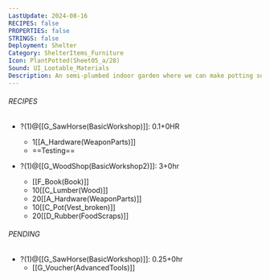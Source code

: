 ```yaml
---
LastUpdate: 2024-08-16
RECIPES: false
PROPERTIES: false
STRINGS: false
Deployment: Shelter
Category: ShelterItems_Furniture
Icon: PlantPotted(Sheet05_a/28)
Sound: UI_Lootable_Materials
Description: An semi-plumbed indoor garden where we can make potting soil and grow crops.
---
```


###### RECIPES
- ?(1)@[[G_SawHorse(BasicWorkshop)]]: 0.1+0HR
	- 1[[A_Hardware(WeaponParts)]]
	- ==Testing==

- ?(1)@[[G_WoodShop(BasicWorkshop2)]]: 3+0hr
	- [[F_Book(Book)]]
	- 10[[C_Lumber(Wood)]]
	- 20[[A_Hardware(WeaponParts)]]
	- 10[[C_Pot(Vest_broken)]]
	- 20[[D_Rubber(FoodScraps)]]

###### PENDING
- ?(1)@[[G_SawHorse(BasicWorkshop)]]: 0.25+0hr
	- [[G_Voucher(AdvancedTools)]]
